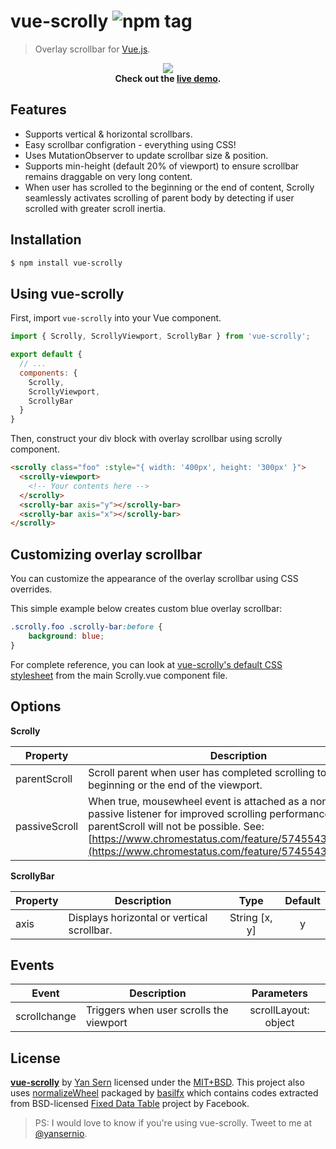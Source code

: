 # vue-scrolly ![npm tag](https://img.shields.io/npm/v/vue-scrolly.svg)
> Overlay scrollbar for [Vue.js](http://vuejs.org).

<p align="center">
<img src="https://raw.githubusercontent.com/yansern/vue-scrolly/master/demo/preview.gif" />
<br/>
<b>Check out the <a href="https://yansern.github.io/vue-scrolly/demo/index.html" target="_blank">live demo</a>.</b>
</p>

## Features
* Supports vertical & horizontal scrollbars.
* Easy scrollbar configration - everything using CSS!
* Uses MutationObserver to update scrollbar size & position.
* Supports min-height (default 20% of viewport) to ensure scrollbar remains draggable on very long content.
* When user has scrolled to the beginning or the end of content, Scrolly seamlessly activates scrolling of parent body by detecting if user scrolled with greater scroll inertia.

## Installation
```bash
$ npm install vue-scrolly
```

## Using vue-scrolly

First, import `vue-scrolly` into your Vue component.
```js
import { Scrolly, ScrollyViewport, ScrollyBar } from 'vue-scrolly';

export default {
  // ...
  components: {
    Scrolly,
    ScrollyViewport,
    ScrollyBar
  }
}
```

Then, construct your div block with overlay scrollbar using scrolly component.
```html
<scrolly class="foo" :style="{ width: '400px', height: '300px' }">
  <scrolly-viewport>
    <!-- Your contents here -->
  </scrolly>
  <scrolly-bar axis="y"></scrolly-bar>
  <scrolly-bar axis="x"></scrolly-bar>
</scrolly>
```

## Customizing overlay scrollbar
You can customize the appearance of the overlay scrollbar using CSS overrides.

This simple example below creates custom blue overlay scrollbar:
```css
.scrolly.foo .scrolly-bar:before {
    background: blue;
}
```

For complete reference, you can look at [vue-scrolly's default CSS stylesheet](https://github.com/yansern/vue-scrolly/blob/master/src/Scrolly.vue) from the main Scrolly.vue component file.


## Options

**Scrolly**

|    Property    |    Description   |   Type   |  Default |
| -----------------  | ---------------- | :--------: | :----------: |
| parentScroll    | Scroll parent when user has completed scrolling to the beginning or the end of the viewport. | Boolean | true |
| passiveScroll    | When true, mousewheel event is attached as a non-blocking passive listener for improved scrolling performance. Disabling parentScroll will not be possible. See: [https://www.chromestatus.com/feature/5745543795965952](https://www.chromestatus.com/feature/5745543795965952)| Boolean | false |


**ScrollyBar**

|    Property    |    Description   |   Type   |  Default |
| -----------------  | ---------------- | :--------: | :----------: |
| axis    | Displays horizontal or vertical scrollbar. |String [x, y] | y |


## Events

| Event | Description | Parameters |
| ----- | ----------- | :---------: |
| scrollchange | Triggers when user scrolls the viewport | scrollLayout: object |


## License
**[vue-scrolly](https://github.com/yansern/vue-scrolly)** by [Yan Sern](https://twitter.com/yansernio) licensed under the [MIT+BSD](LICENSE). This project also uses [normalizeWheel](https://www.npmjs.com/package/normalize-wheel) packaged by [basilfx](https://www.npmjs.com/~basilfx) which contains codes extracted from BSD-licensed [Fixed Data Table](https://github.com/facebook/fixed-data-table) project by Facebook.

> PS: I would love to know if you're using vue-scrolly. Tweet to me at [@yansernio](https://twitter.com/yansernio).
